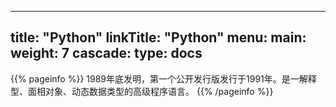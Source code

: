 
---
title: "Python"
linkTitle: "Python"
menu:
  main:
    weight: 7
cascade:
  type: docs
---

{{% pageinfo %}}
1989年底发明，第一个公开发行版发行于1991年。是一解释型、面相对象、动态数据类型的高级程序语言。
{{% /pageinfo %}}








